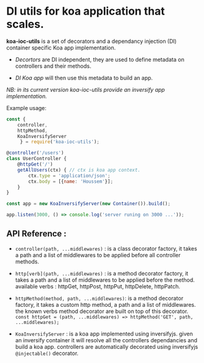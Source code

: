 # DI utils for koa application that scales.

**koa-ioc-utils** is a set of decorators and a dependancy injection (DI) container specific Koa app implementation.

- *Decortors* are DI independent, they are used to define metadata on controllers and
their methods.

- *DI Koa app* will then use this metadata to build an app.

*NB: in its current version koa-ioc-utils provide an inversify app implementation.*

Example usage:
```javascript
const {
    controller, 
    httpMethod,
    KoaInversifyServer
     } = require('koa-ioc-utils');

@controller('/users')
class UserController {
    @httpGet('/')
    getAllUsers(ctx) { // ctx is koa app context.
        ctx.type = 'application/json';
        ctx.body = [{name: 'Houssem'}];
    }
}

const app = new KoaInversifyServer(new Container()).build();

app.listen(3000, () => console.log('server runing on 3000 ...'));
```
## API Reference :
+ `controller(path, ...middlewares)` : is a class decorator factory, it takes a path and a list of middlewares to be applied before all controller methods.

+ `http[verb](path, ...middlewares)` : is a method decorator factory, it takes a path and a list of middlewares to be applied before the method.
available verbs : httpGet, httpPost, httpPut, httpDelete, httpPatch.

+ `httpMethod(method, path, ...middlewares)`: is a method decorator factory, it takes a custom http method, a path and a list of middlewares. the known verbs method decorator are built on top of this decorator.  
`const httpGet = (path, ...middlewares) => httpMethod('GET', path, ...middlewares);`

+ `KoaInversifyServer` : is a koa app implemented using inversifyjs. given an inversify container it will resolve all the controllers dependancies and build a koa app. controllers are automatically decorated using inversifyjs `@injectable()` decorator.

